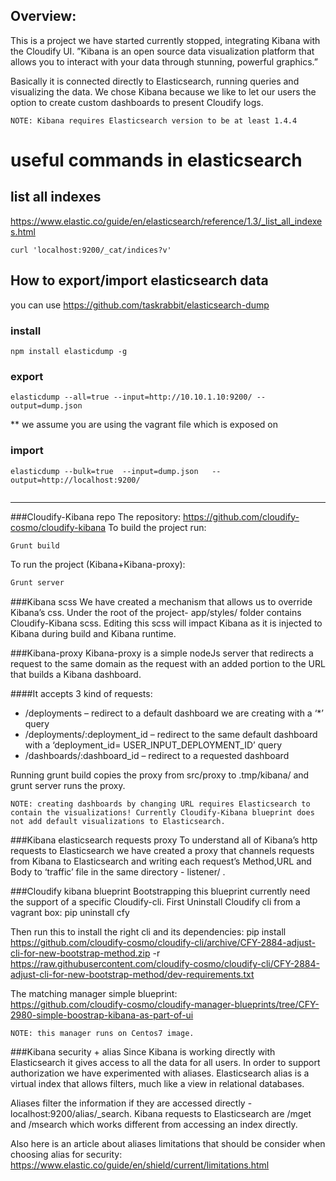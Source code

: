 Overview:
------------
This is a project we have started currently stopped, integrating Kibana with the Cloudify UI.
”Kibana is an open source data visualization platform that allows you to interact with your data through stunning, powerful graphics.”

Basically it is connected directly to Elasticsearch, running queries and visualizing the data. We chose Kibana because we like to let our users the option to create custom dashboards to present Cloudify logs.

```
NOTE: Kibana requires Elasticsearch version to be at least 1.4.4
```



# useful commands in elasticsearch

## list all indexes 

https://www.elastic.co/guide/en/elasticsearch/reference/1.3/_list_all_indexes.html


`curl 'localhost:9200/_cat/indices?v'`


## How to export/import elasticsearch data

you can use https://github.com/taskrabbit/elasticsearch-dump

### install 

`npm install elasticdump -g`

### export


```
elasticdump --all=true --input=http://10.10.1.10:9200/ --output=dump.json

```

** we assume you are using the vagrant file which is exposed on 


### import 

```
elasticdump --bulk=true  --input=dump.json   --output=http://localhost:9200/
  
```

___

###Cloudify-Kibana repo
The repository: https://github.com/cloudify-cosmo/cloudify-kibana
To build the project run:
```sh
Grunt build
```
To run the project (Kibana+Kibana-proxy):
```sh
Grunt server
```

###Kibana scss
We have created a mechanism that allows us to override Kibana’s css.
Under the root of the project- app/styles/ folder contains Cloudify-Kibana scss. Editing this scss will impact Kibana as it is injected to Kibana during build and Kibana runtime.

###Kibana-proxy
Kibana-proxy is a simple nodeJs server that redirects a request to the same domain as the request with an added portion to the URL that builds a Kibana dashboard.

####It accepts 3 kind of requests:

- /deployments – redirect to a default dashboard we are creating with a ‘*’ query
- /deployments/:deployment_id – redirect to the same default dashboard with a ‘deployment_id= USER_INPUT_DEPLOYMENT_ID’ query
- /dashboards/:dashboard_id – redirect to a requested dashboard

Running grunt build copies the proxy from src/proxy to .tmp/kibana/ and grunt server runs the proxy.

```
NOTE: creating dashboards by changing URL requires Elasticsearch to contain the visualizations! Currently Cloudify-Kibana blueprint does not add default visualizations to Elasticsearch.
```

###Kibana elasticsearch requests proxy
To understand all of Kibana’s http requests to Elasticsearch we have created a proxy that channels requests from Kibana to Elasticsearch and writing each request’s Method,URL and Body to ‘traffic’ file in the same directory - listener/ .


###Cloudify kibana blueprint
Bootstrapping this blueprint currently need the support of a specific Cloudify-cli.
First Uninstall Cloudify cli from a vagrant box:
pip uninstall cfy

Then run this to install the right cli and its dependencies:
pip install https://github.com/cloudify-cosmo/cloudify-cli/archive/CFY-2884-adjust-cli-for-new-bootstrap-method.zip -r https://raw.githubusercontent.com/cloudify-cosmo/cloudify-cli/CFY-2884-adjust-cli-for-new-bootstrap-method/dev-requirements.txt

The matching manager simple blueprint:	
https://github.com/cloudify-cosmo/cloudify-manager-blueprints/tree/CFY-2980-simple-boostrap-kibana-as-part-of-ui

```
NOTE: this manager runs on Centos7 image.
```

###Kibana security + alias
Since Kibana is working directly with Elasticsearch it gives access to all the data for all users.
In order to support authorization we have experimented with aliases.
Elasticsearch alias is a virtual index that allows filters, much like a view in relational databases.

Aliases filter the information if they are accessed directly - localhost:9200/alias/_search.
Kibana requests to Elasticsearch are /mget and /msearch which works different from accessing an index directly.

Also here is an article about aliases limitations that should be consider when choosing alias for security:
https://www.elastic.co/guide/en/shield/current/limitations.html



